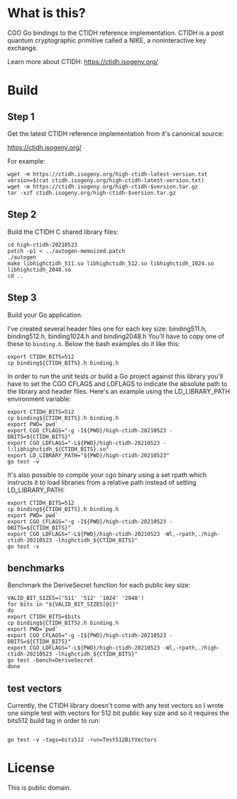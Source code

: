 
What is this?
=============

CGO Go bindings to the CTIDH reference implementation.
CTIDH is a post quantum cryptographic primitive called a NIKE,
a noninteractive key exchange.

Learn more about CTIDH: https://ctidh.isogeny.org/


Build
=====

Step 1
------

Get the latest CTIDH reference implementation from it's canonical source:

https://ctidh.isogeny.org/

For example:

```
wget -m https://ctidh.isogeny.org/high-ctidh-latest-version.txt
version=$(cat ctidh.isogeny.org/high-ctidh-latest-version.txt)
wget -m https://ctidh.isogeny.org/high-ctidh-$version.tar.gz
tar -xzf ctidh.isogeny.org/high-ctidh-$version.tar.gz
```


Step 2
------

Build the CTIDH C shared library files:

```
cd high-ctidh-20210523
patch -p1 < ../autogen-memoized.patch
./autogen
make libhighctidh_511.so libhighctidh_512.so libhighctidh_1024.so libhighctidh_2048.so
cd ..
```


Step 3
------

Build your Go application.

I've created several header files one for each key size: binding511.h, binding512.h, binding1024.h and binding2048.h
You'll have to copy one of these to `binding.h`. Below the bash examples
do it like this:

```
export CTIDH_BITS=512
cp binding${CTIDH_BITS}.h binding.h
```

In order to run the unit tests or build a Go project against this
library you'll have to set the CGO CFLAGS and LDFLAGS to indicate the
absolute path to the library and header files. Here's an example using
the LD_LIBRARY_PATH environment variable:

```
export CTIDH_BITS=512
cp binding${CTIDH_BITS}.h binding.h
export PWD=`pwd`
export CGO_CFLAGS="-g -I${PWD}/high-ctidh-20210523 -DBITS=${CTIDH_BITS}"
export CGO_LDFLAGS="-L${PWD}/high-ctidh-20210523 -l:libhighctidh_${CTIDH_BITS}.so"
export LD_LIBRARY_PATH="${PWD}/high-ctidh-20210523"
go test -v
```

It's also possible to compile your cgo binary using a set rpath which
instructs it to load libraries from a relative path instead of setting
LD_LIBRARY_PATH:

```
export CTIDH_BITS=512
cp binding${CTIDH_BITS}.h binding.h
export PWD=`pwd`
export CGO_CFLAGS="-g -I${PWD}/high-ctidh-20210523 -DBITS=${CTIDH_BITS}"
export CGO_LDFLAGS="-L${PWD}/high-ctidh-20210523 -Wl,-rpath,./high-ctidh-20210523 -lhighctidh_${CTIDH_BITS}"
go test -v
```


benchmarks
----------

Benchmark the DeriveSecret function for each public key size:

```
VALID_BIT_SIZES=('511' '512' '1024' '2048')
for bits in "${VALID_BIT_SIZES[@]}"
do
export CTIDH_BITS=$bits
cp binding${CTIDH_BITS}.h binding.h
export PWD=`pwd`
export CGO_CFLAGS="-g -I${PWD}/high-ctidh-20210523 -DBITS=${CTIDH_BITS}"
export CGO_LDFLAGS="-L${PWD}/high-ctidh-20210523 -Wl,-rpath,./high-ctidh-20210523 -lhighctidh_${CTIDH_BITS}"
go test -bench=DeriveSecret
done

```


test vectors
------------

Currently, the CTIDH library doesn't come with any test vectors so I
wrote one simple test with vectors for 512 bit public key size and so
it requires the bits512 build tag in order to run:

```

go test -v -tags=bits512 -run=Test512BitVectors

```

License
=======

This is public domain.
